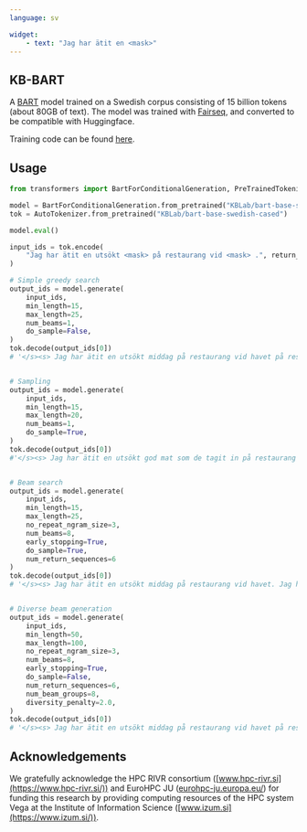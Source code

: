 ```yaml
---
language: sv

widget:
    - text: "Jag har ätit en <mask>"
---
```


## KB-BART

A [BART](https://arxiv.org/abs/1910.13461) model trained on a Swedish corpus consisting of 15 billion tokens (about 80GB of text). The model was trained with [Fairseq](https://github.com/pytorch/fairseq), and converted to be compatible with Huggingface. 

Training code can be found [here](https://github.com/kb-labb/kb_bart).

## Usage

```python
from transformers import BartForConditionalGeneration, PreTrainedTokenizerFast, AutoTokenizer

model = BartForConditionalGeneration.from_pretrained("KBLab/bart-base-swedish-cased")
tok = AutoTokenizer.from_pretrained("KBLab/bart-base-swedish-cased")

model.eval()

input_ids = tok.encode(
    "Jag har ätit en utsökt <mask> på restaurang vid <mask> .", return_tensors="pt"
)

# Simple greedy search
output_ids = model.generate(
    input_ids,
    min_length=15,
    max_length=25,
    num_beams=1,
    do_sample=False,
)
tok.decode(output_ids[0])
# '</s><s> Jag har ätit en utsökt middag på restaurang vid havet på restaurang vid havet på restaurang vid havet.</s>'


# Sampling
output_ids = model.generate(
    input_ids,
    min_length=15,
    max_length=20,
    num_beams=1,
    do_sample=True,
)
tok.decode(output_ids[0])
#'</s><s> Jag har ätit en utsökt god mat som de tagit in på restaurang vid avröjda</s>'


# Beam search
output_ids = model.generate(
    input_ids,
    min_length=15,
    max_length=25,
    no_repeat_ngram_size=3,
    num_beams=8,
    early_stopping=True,
    do_sample=True,
    num_return_sequences=6
)
tok.decode(output_ids[0])
# '</s><s> Jag har ätit en utsökt middag på restaurang vid havet. Jag har varit ute och gått en sväng.</s><pad><pad>'


# Diverse beam generation
output_ids = model.generate(
    input_ids,
    min_length=50,
    max_length=100,
    no_repeat_ngram_size=3,
    num_beams=8,
    early_stopping=True,
    do_sample=False,
    num_return_sequences=6,
    num_beam_groups=8,
    diversity_penalty=2.0,
)
tok.decode(output_ids[0])
# '</s><s> Jag har ätit en utsökt middag på restaurang vid havet på restaurang. Jag har varit på restaurang i två dagar... Jag..,..!!!.. Så.. Nu.. Hej.. Vi.. Här.</s>'

```


## Acknowledgements

We gratefully acknowledge the HPC RIVR consortium ([www.hpc-rivr.si](https://www.hpc-rivr.si/)) and EuroHPC JU ([eurohpc-ju.europa.eu/](https://eurohpc-ju.europa.eu/)) for funding this research by providing computing resources of the HPC system Vega at the Institute of Information Science ([www.izum.si](https://www.izum.si/)).
